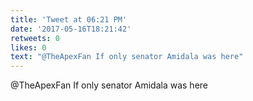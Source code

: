 ```yaml
---
title: 'Tweet at 06:21 PM'
date: '2017-05-16T18:21:42'
retweets: 0
likes: 0
text: "@TheApexFan If only senator Amidala was here"
---
```

@TheApexFan If only senator Amidala was here
